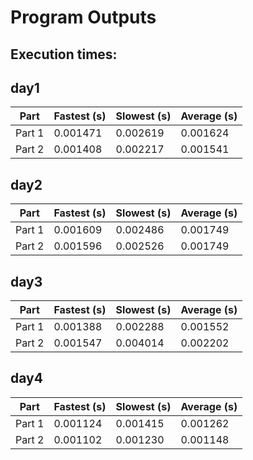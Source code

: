 # Program Outputs
## Execution times: 

## day1
| Part | Fastest (s) | Slowest (s) | Average (s) |
| ---- | ------------ | ------------ | ------------ |
| Part 1 | 0.001471 | 0.002619 | 0.001624 |
| Part 2 | 0.001408 | 0.002217 | 0.001541 |

## day2
| Part | Fastest (s) | Slowest (s) | Average (s) |
| ---- | ------------ | ------------ | ------------ |
| Part 1 | 0.001609 | 0.002486 | 0.001749 |
| Part 2 | 0.001596 | 0.002526 | 0.001749 |

## day3
| Part | Fastest (s) | Slowest (s) | Average (s) |
| ---- | ------------ | ------------ | ------------ |
| Part 1 | 0.001388 | 0.002288 | 0.001552 |
| Part 2 | 0.001547 | 0.004014 | 0.002202 |

## day4
| Part | Fastest (s) | Slowest (s) | Average (s) |
| ---- | ------------ | ------------ | ------------ |
| Part 1 | 0.001124 | 0.001415 | 0.001262 |
| Part 2 | 0.001102 | 0.001230 | 0.001148 |